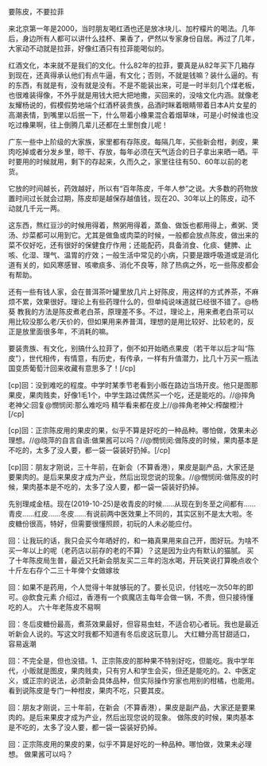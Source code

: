 要陈皮，不要拉菲

来北京第一年是2000，当时朋友喝红酒也还是放冰块儿、加柠檬片的喝法。几年后，身边所有人都可以讲什么挂杯、果香了，俨然以专家身份自居。再过了几年，大家动不动就是拉菲，好像红酒只有拉菲能喝似的。

红酒文化，本来就不是我们的文化。什么82年的拉菲，要真是从82年买下几箱存到现在，还真得承认他们有点牛逼，有文化；否则，不就是钱嘛？装什么逼的。有的东西，有就是有，没有就是没有。不是不能装出来，可是一时半刻几个煤老板，也很难装得像，不外乎就是用钱大把大把地撒，买回来的，没啥文化内涵。就像老友耀杨说的，假模假势地端个红酒杯装贵族，品酒时眯着眼睛带着日本A片女星的高潮表情，到嘴里以后抿一下，什么带着小橡果混合着烟草味，可是小时候谁也没吃过橡果啊，往上倒腾几辈儿还都在土里刨食儿呢！

广东一些中上阶级的大家族，家里都有存陈皮。每隔几年，买些新会柑，剥皮，果肉吃掉或者分发乡里，晾干、存放，每年必须在天气适合的日子拿出来晒一晒。平时要用的时候就用，剩下的存起来，久而久之，家里往往有50、60年以前的老货。

它放的时间越长，药效越好，所以有“百年陈皮，千年人参”之说。大多数的药物放置时间过长就会过期，陈皮却是越保存越值钱，现在20、30年以上的陈皮，动不动就几千元一两。

这东西，熬红豆沙的时候用得着，熬粥用得着，蒸鱼、做饭也都用得上，煮粥、煲汤、炒菜都可以用到它。尤其是做鱼或肉菜的时候，一般都会放点陈皮，做出来的菜不仅好吃，还有很好的保健食疗作用；还能配药，具备消食、化痰、健脾、止咳、化湿、理气、温胃的疗效；一般生活中常见的小病，只要是跟呼吸道或是消化道有关的，如风寒感冒、咳嗽痰多、消化不良等，除了热病之外，吃一些陈皮都会有帮助。

还有一些有钱人家，会在普洱茶叶罐里放几片上好陈皮，用这样的方式养茶，不麻烦不累，效果很好。理论上有些药理什么的，但单纯说味道就已经很不错了。@杨葵 教我的方法是陈皮煮老白茶，原理差不多。不过，理论上，用来煮老白茶可以用比较没那么老/天价的，但如果用来养普洱，理想的是用比较好、比较老的，反正是放里面很多年，不消耗的嘛。

要装贵族、有文化，别搞什么拉菲了，倒不如开始晒点果皮（若干年以后才叫“陈皮”），世代相传，有情意，有历史，有传承，一样有升值潜力，比几十万买一瓶法国变质葡萄汁回来收藏有意思多了！[/cp]


[cp]回：没到难吃的程度。中学时某季节老看到小贩在路边当场开皮。他只是图那果皮，果肉贱卖，好像1毛1个，中学生路过偶然买一个吃，还是能吃的。//@摔角老神父:回复@憫悯闵:那么难吃吗 精华看来都在皮上//@摔角老神父:榨酸橙汁[/cp]

[cp]回：正宗陈皮用的果皮的果，似乎不算是好吃的一种品种。哪怕做，效果未必理想。//@晓萍的自言自语:做果酱可以吗？//@憫悯闵:做陈皮的时候，果肉基本是不吃的，太多了没人要，都一袋一袋装好扔掉。[/cp]


[cp]回：朋友才刚说，三十年前，在新会（不算香港），果皮是副产品，大家还是要果肉的。是后来果皮才成为产业，然后出现您说的现象。//@憫悯闵:做陈皮的时候，果肉基本是不吃的，太多了没人要，都一袋一袋装好扔掉。

先别理咸金桔。现在(2019-10-25)是收青皮的时候……从现在到冬至之间都有……青皮……红皮……冬皮……有说前两中医效果上不同的，其实区别不是太大啦。冬皮糖份很高，特好，但需要很懂照顾，初玩的人未必能应付。

回：让我玩的话，我只会买今年晒好的，和一箱真果用来自己开，图好玩。为啥不买一年以上的呢（老药店以前存的老的不算）？这是因为业内有默认的猫腻。
买了十年陈皮局生普，最近又托新会朋友买二三年的泡水喝，开玩笑说打算晚点收个十斤左右存个二三十年俾个女做嫁妆


回：如果不是药用，个人觉得十年就够玩的了。要长见识，付钱吃一次50年的即可。@飲食元素 介绍过，香港有一个疯魔店主每年会做一锅，不贵，但只接待懂吃的人。
六十年老陈皮不易啊


回：冬后皮糖份最高，煮茶效果最好，但容易虫蛀，不适合初心者玩。我也是最近听新会人说的。写这文时我都不知道有冬后皮这玩意儿。
大红糖分高甘甜适口，容易返潮

回：不完全是，但也没错。1、正宗陈皮的那种果不特别好吃，但能吃。我中学年代，小贩就是图皮，果肉贱卖，只有穷人和学生会买，但还是能吃的。2、中医定义，或正宗的说法，必须新会具体品种，但实际操作穷家也用别的柑橘，也能用。
看到说陈皮是专门一种柑皮，果肉不吃，只要其皮。

回：朋友才刚说，三十年前，在新会（不算香港），果皮是副产品，大家还是要果肉的。是后来果皮才成为产业，然后出现您说的现象。
做陈皮的时候，果肉基本是不吃的，太多了没人要，都一袋一袋装好扔掉。

回：正宗陈皮用的果皮的果，似乎不算是好吃的一种品种。哪怕做，效果未必理想。
做果酱可以吗？
